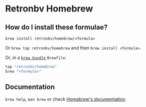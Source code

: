 # Retronbv Homebrew

## How do I install these formulae?

`brew install retronbv/homebrew/<formula>`

Or `brew tap retronbv/homebrew` and then `brew install <formula>`.

Or, in a [`brew bundle`](https://github.com/Homebrew/homebrew-bundle) `Brewfile`:

```ruby
tap "retronbv/homebrew"
brew "<formula>"
```

## Documentation

`brew help`, `man brew` or check [Homebrew's documentation](https://docs.brew.sh).
